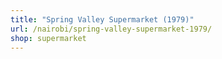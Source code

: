 ```yaml
---
title: "Spring Valley Supermarket (1979)"
url: /nairobi/spring-valley-supermarket-1979/
shop: supermarket
---
```

